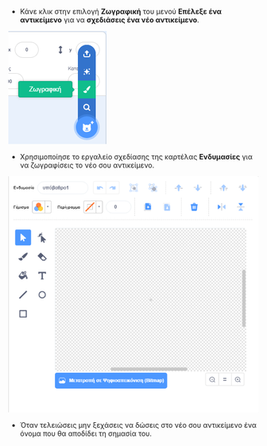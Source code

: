 - Κάνε κλικ στην επιλογή **Ζωγραφική** του μενού **Επέλεξε ένα αντικείμενο** για να **σχεδιάσεις ένα νέο αντικείμενο**.

![νέο αντικείμενο](images/new_sprite.png)

- Χρησιμοποίησε το εργαλείο σχεδίασης της καρτέλας **Ενδυμασίες** για να ζωγραφίσεις το νέο σου αντικείμενο.

![εργαλεία σχεδίασης](images/paint_tools.png)

- Όταν τελειώσεις μην ξεχάσεις να δώσεις στο νέο σου αντικείμενο ένα όνομα που θα αποδίδει τη σημασία του.